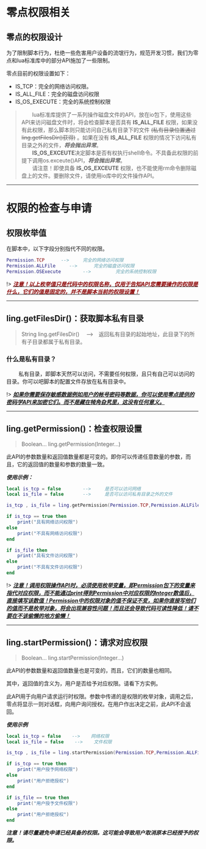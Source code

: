 # 零点权限相关

## 零点的权限设计

为了限制脚本行为，杜绝一些危害用户设备的流氓行为，规范开发习惯，我们为零点和lua标准库中的部分API施加了一些限制。

零点目前的权限设置如下：

- IS_TCP：完全的网络访问权限。
- IS_ALL_FILE：完全的磁盘访问权限
- IS_OS_EXECUTE：完全的系统控制权限

> &emsp;&emsp;lua标准库提供了一系列操作磁盘文件的API，放在io包下，使用这些API来访问磁盘文件时，将会检查脚本是否具有 **IS_ALL_FILE** 权限，如果没有此权限，那么脚本则只能访问自己私有目录下的文件 ~~(私有目录位置通过ling.getFilesDir()获得)~~ 。如果在没有 **IS_ALL_FILE** 权限的情况下访问私有目录之外的文件，***将会抛出异常***。  
&emsp;&emsp;**IS_OS_EXCEUTE**决定脚本是否有权执行shell命令。不具备此权限的前提下调用os.exceute()API，***将会抛出异常***。  
&emsp;&emsp;请注意！即使具备 **IS_OS_EXCEUTE** 权限，也不能使用rm命令删除磁盘上的文件。要删除文件，请使用io库中的文件操作API。

---

# 权限的检查与申请

## 权限枚举值
在脚本中，以下字段分别指代不同的权限。
~~~ lua
Permission.TCP      -->     完全的网络访问权限
Permission.ALLFile     -->      完全的磁盘访问权限
Permission.OSExecute        -->         完全的系统控制权限
~~~

!> <u>***<font color="#8B0000">注意！以上枚举值只是代码中的权限名称，仅用于告知API您需要操作的权限是什么，它们的值是固定的，并不是脚本当前的权限设置！</font>***</u>

---

 ## ling.getFilesDir()：获取脚本私有目录

> String ling.getFilesDir()
&emsp;-->&emsp;返回私有目录的起始地址，此目录下的所有子目录都属于私有目录。

### 什么是私有目录？

&emsp;&emsp; 私有目录，即脚本天然可以访问，不需要任何权限，且只有自己可以访问的目录。你可以吧脚本的配置文件存放在私有目录中。

!> <u> ***如果你需要保存敏感数据例如用户的帐号密码等数据，你可以使用零点提供的密码学API来加密它们。而不是藏在犄角旮旯里，这没有任何意义。*** </u>

---

## ling.getPermission()：检查权限设置
> Boolean... ling.getPermission(Integer...)

此API的参数数量和返回值数量都是可变的。即你可以传递任意数量的参数，而且，它的返回值的数量和参数的数量一致。

***使用示例：***
~~~ lua
local is_tcp = false        -->     是否可以访问网络
local is_file = false       -->     是否可以访问私有目录之外的文件

is_tcp , is_file = ling.getPermission(Permission.TCP,Permission.ALLFile)    -->   同时检查网络和文件两个权限

if is_tcp == true then
    print("具有网络访问权限")
else
    print("不具有网络访问权限")
end

if is_file then
    print("具有文件访问权限")
else
    print("不具有文件访问权限")
end
~~~

!> <u> ***注意！调用权限操作API时，必须使用枚举变量，即Permission包下的变量来指代对应权限，而不能通过print得到Permission中对应权限的Integer数值后，直接填写该数值！Permission中的权限对象的值不保证不变，如果你直接写他们的值而不是枚举对象，将会出现兼容性问题！而且还会导致代码可读性降低！请不要在不该偷懒的地方偷懒！*** </u>

---

## ling.startPermission()：请求对应权限

> Boolean... ling.startPermission(Integer...)

此API的参数数量和返回值数量也是可变的，而且，它们的数量也相同。

其中，返回值的含义为，用户是否给予对应权限。请看下方实例。

此API用于向用户请求运行时权限。参数中传递的是权限的枚举对象，调用之后，零点将显示一则对话框，向用户询问授权。在用户作出决定之前，此API不会返回。

***使用示例***
~~~ lua
local is_tcp = false    -->    网络权限
local is_file = false    -->    文件权限

is_tcp , is_file = ling.startPermission(Permission.TCP,Permission.ALLFile)      -->     请求权限

if is_tcp == true then
    print("用户授予网络权限")
else
    print("用户拒绝授权")
end

if is_file == true then
    print("用户授予文件权限")
else
    print("用户拒绝授权")
end
~~~

***注意！请尽量避免申请已经具备的权限。这可能会导致用户取消原本已经授予的权限。***




